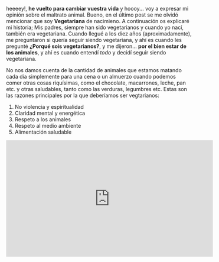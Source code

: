 heeeey!, **he vuelto para cambiar vuestra vida** y hoooy... voy a expresar mi opinión sobre el maltrato animal.
Bueno, en el último post se me olvidó mencionar que soy **Vegetariana** de nacimieno. A continuación os explicaré mi historia;
Mis padres, siempre han sido vegetarianos y cuando yo nací, también era vegetariana. Cuando llegué a los diez años (aproximadamente),
me preguntaron si quería seguir siendo vegetariana, y ahí es cuando les pregunté **¿Porqué sois vegetarianos?**, y me dijeron...
**por el bien estar de los animales**, y ahí es cuando entendí *todo* y decidí seguir siendo vegetariana.

No nos damos cuenta de la cantidad de animales que estamos matando cada día simplemente para una cena o un almuerzo cuando podemos comer otras cosas riquísimas, como el chocolate, macarrones, leche, pan etc. y otras saludables, tanto como las verduras, legumbres etc.
Estas son las razones principales por la que deberíamos ser vegtarianos:

1. No violencia y espiritualidad
2. Claridad mental y energética
3. Respeto a los animales
4. Respeto al medio ambiente
5. Alimentación saludable

<iframe width="560" height="315" src="https://www.youtube.com/embed/YH338giTiv4" frameborder="0" allow="autoplay; encrypted-media" allowfullscreen></iframe>
